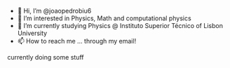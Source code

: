 - 👋 Hi, I’m @joaopedrobiu6
- 👀 I’m interested in Physics, Math and computational physics
- 🌱 I’m currently studying Physics @ Instituto Superior Técnico of Lisbon University
- 📫 How to reach me ... through my email!

currently doing some stuff

<!---
joaopedrobiu6/joaopedrobiu6 is a ✨ special ✨ repository because its `README.md` (this file) appears on your GitHub profile.
You can click the Preview link to take a look at your changes.
--->
